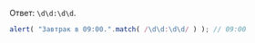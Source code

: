 
Ответ: <code class="pattern">\d\d:\d\d</code>.

```js run
alert( "Завтрак в 09:00.".match( /\d\d:\d\d/ ) ); // 09:00
```

